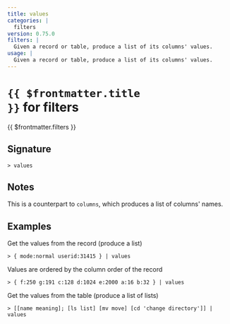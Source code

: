 ```yaml
---
title: values
categories: |
  filters
version: 0.75.0
filters: |
  Given a record or table, produce a list of its columns' values.
usage: |
  Given a record or table, produce a list of its columns' values.
---
```


# <code>{{ $frontmatter.title }}</code> for filters

<div class='command-title'>{{ $frontmatter.filters }}</div>

## Signature

```> values ```

## Notes
This is a counterpart to `columns`, which produces a list of columns' names.
## Examples

Get the values from the record (produce a list)
```shell
> { mode:normal userid:31415 } | values
```

Values are ordered by the column order of the record
```shell
> { f:250 g:191 c:128 d:1024 e:2000 a:16 b:32 } | values
```

Get the values from the table (produce a list of lists)
```shell
> [[name meaning]; [ls list] [mv move] [cd 'change directory']] | values
```
